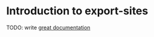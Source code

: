 # Introduction to export-sites

TODO: write [great documentation](http://jacobian.org/writing/what-to-write/)
